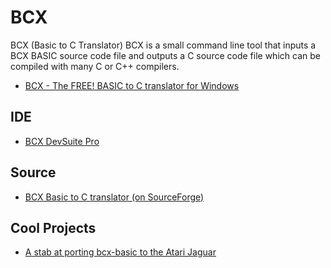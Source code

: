 # BCX

BCX (Basic to C Translator) BCX is a small command line tool that inputs a BCX BASIC source code file and outputs a C source code file which can be compiled with many C or C++ compilers.

- [BCX - The FREE! BASIC to C translator for Windows](http://www.bcxbasic.com/)

## IDE

- [BCX DevSuite Pro](https://rjpcomputing.wordpress.com/programming/bcx/devsuite-pro/)

## Source

- [BCX Basic to C translator (on SourceForge)](https://sourceforge.net/p/bcx-basic/)

## Cool Projects

- [A stab at porting bcx-basic to the Atari Jaguar](https://github.com/ggnkua/bcx-basic-Jaguar)
